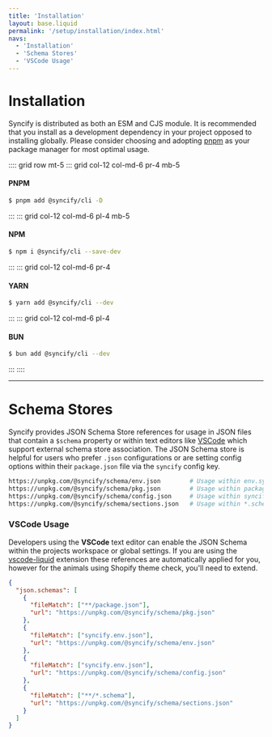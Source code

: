 ```yaml
---
title: 'Installation'
layout: base.liquid
permalink: '/setup/installation/index.html'
navs:
  - 'Installation'
  - 'Schema Stores'
  - 'VSCode Usage'
---
```


# Installation

Syncify is distributed as both an ESM and CJS module. It is recommended that you install as a development dependency in your project opposed to installing globally. Please consider choosing and adopting [pnpm](https://pnpm.js.org/en/cli/install) as your package manager for most optimal usage.

:::: grid row mt-5
::: grid col-12 col-md-6 pr-4 mb-5

#### PNPM

```bash
$ pnpm add @syncify/cli -D
```

:::
::: grid col-12 col-md-6 pl-4 mb-5

#### NPM

```bash
$ npm i @syncify/cli --save-dev
```

:::
::: grid col-12 col-md-6 pr-4

#### YARN

```bash
$ yarn add @syncify/cli --dev
```

:::
::: grid col-12 col-md-6 pl-4

#### BUN

```bash
$ bun add @syncify/cli --dev
```

:::
::::

---

# Schema Stores

Syncify provides JSON Schema Store references for usage in JSON files that contain a `$schema` property or within text editors like [VSCode](https://code.visualstudio.com/) which support external schema store association. The JSON Schema store is helpful for users who prefer `.json` configurations or are setting config options within their `package.json` file via the `syncify` config key.

```bash
https://unpkg.com/@syncify/schema/env.json        # Usage within env.syncify.json
https://unpkg.com/@syncify/schema/pkg.json        # Usage within package.json
https://unpkg.com/@syncify/schema/config.json     # Usage within syncify.config.json
https://unpkg.com/@syncify/schema/sections.json   # Usage within *.schema files
```

### VSCode Usage

Developers using the **VSCode** text editor can enable the JSON Schema within the projects workspace or global settings. If you are using the [vscode-liquid](https://github.com/panoply/vscode-liquid) extension these references are automatically applied for you, however for the animals using Shopify theme check, you'll need to extend.

<!-- prettier-ignore -->
```json
{
  "json.schemas": [
    {
      "fileMatch": ["**/package.json"],
      "url": "https://unpkg.com/@syncify/schema/pkg.json"
    },
    {
      "fileMatch": ["syncify.env.json"],
      "url": "https://unpkg.com/@syncify/schema/env.json"
    },
    {
      "fileMatch": ["syncify.env.json"],
      "url": "https://unpkg.com/@syncify/schema/config.json"
    },
    {
      "fileMatch": ["**/*.schema"],
      "url": "https://unpkg.com/@syncify/schema/sections.json"
    }
  ]
}
```
